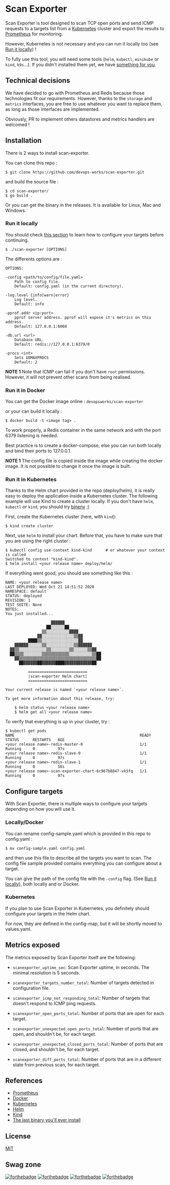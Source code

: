 # Scan Exporter

Scan Exporter is tool designed to scan TCP open ports and send ICMP requests to a targets list from a [Kubernetes](https://kubernetes.io) cluster and export the results to [Prometheus](https://prometheus.io/) for monitoring.

However, Kubernetes is not necessary and you can run it locally too (see [Run it locally](#run-it-locally)) !

To fully use this tool, you will need some tools (`helm`, `kubectl`, `minikube` or `kind`, `k9s`...). If you didn't installed them yet, we have [something for you](https://github.com/devops-works/binenv).

## Technical decisions

We have decided to go with Prometheus and Redis because those technologies fit our requirements. However, thanks to the `storage` and `metrics` interfaces, you are free to use whatever you want to replace them, as long as those interfaces are implemented.

Obviously, PR to implement others datastores and metrics handlers are welcomed !

## Installation

There is 2 ways to install scan-exporter.

You can clone this repo :

```
$ git clone https://github.com/devops-works/scan-exporter.git
```

and build the source file :

```
$ cd scan-exporter/
$ go build .
```

Or you can get the binary in the releases. It is available for Linux, Mac and Windows.

### Run it locally

You should check [this section](#configure-targets) to learn how to configure your targets before continuing.

```
$ ./scan-exporter [OPTIONS]
```

The differents options are :

```
OPTIONS:

-config <path/to/config/file.yaml>
    Path to config file.
    Default: config.yaml (in the current directory).

-log.level {info|warn|error}
    Log level.
    Default: info

-pprof.addr <ip:port>
    pprof server address. pprof will expose it's metrics on this address.
    Default: 127.0.0.1:6060

-db.url <url>
    Database URL.
    Default: redis://127.0.0.1:6379/0

-procs <int>
    Sets GOMAXPROCS
    Default: 2
```

**NOTE 1** Note that ICMP can fail if you don't have `root` permissions. However, it will not prevent other scans from being realised.

### Run it in Docker

You can get the Docker image online : `devopsworks/scan-exporter`

or your can build it locally :

```
$ docker build -t <image tag> .
```

To work properly, a Redis container in the same network and with the port 6379 listening is needed.

Best practice is to create a docker-compose, else you can run both locally and bind their ports to 127.0.0.1.

**NOTE 1** The config file is copied inside the image while creating the docker image. It is not possible to change it once the image is built.

### Run it in Kubernetes

Thanks to the Helm chart provided in the repo (deploy/helm), it is really easy to deploy the application inside a Kubernetes cluster. The following example will use Kind to create a cluster locally. If you don't have `helm`, `kubectl` or `kind`, you should try [binenv](https://github.com/devops-works/binenv) ;)

First, create the Kubernetes cluster (here, with `kind`):

```
$ kind create cluster
```

Next, use `helm` to install your chart. Before that, you have to make sure that you are using the right cluster :

```
$ kubectl config use-context kind-kind      # or whatever your context is called
Switched to context "kind-kind".
$ helm install <your release name> deploy/helm/
```

If everything went good, you should see something like this :

```
NAME: <your release name>
LAST DEPLOYED: Wed Oct 21 14:51:52 2020
NAMESPACE: default
STATUS: deployed
REVISION: 1
TEST SUITE: None
NOTES:
You just installed...

                    ▓▓▓▓▓▓
                  ██░░░░░░██
                ▒▒░░░░░░░░░░▓▓▓▓
              ▓▓░░░░░░░░░░░░░░▒▒▓▓
          ████▒▒░░░░░░░░░░░░░░░░▓▓
    ▓▓▓▓▓▓░░░░░░▒▒░░░░░░░░░░░░▒▒▓▓▓▓▓▓
  ▓▓▒▒░░░░░░░░░░░░▒▒░░░░░░░░▒▒░░░░░░▒▒▓▓
  ██▒▒▒▒░░░░░░░░▒▒▒▒▒▒▒▒▒▒▒▒░░░░░░░░░░▒▒██
    ▓▓▒▒▒▒▒▒▒▒▒▒▒▒▒▒▒▒▒▒▒▒▒▒▒▒▒▒▒▒▒▒▒▒▒▒██
      ██▓▓▓▓▓▓██▓▓▓▓▓▓████▓▓▓▓▓▓▓▓▓▓▓▓██

          ==========================
          |scan-exporter Helm chart|
          ==========================

Your current release is named `<your release name>`.

To get more information about this release, try:

    $ helm status <your release name>
    $ helm get all <your release name>
```

To verify that everything is up in your cluster, try :

```
$ kubectl get pods
NAME                                                       READY   STATUS      RESTARTS   AGE
<your release name>-redis-master-0                         1/1     Running     0          97s
<your release name>-redis-slave-0                          1/1     Running     0          97s
<your release name>-redis-slave-1                          1/1     Running     0          58s
<your release name>-scan-exporter-chart-6c967b8847-vk5fq   1/1     Running     0          97s
```

## Configure targets

With Scan Exporter, there is multiple ways to configure your targets depending on how you will use it.

### Locally/Docker

You can rename config-sample.yaml which is provided in this repo to config.yaml :

```
$ mv config-sample.yaml config.yaml
```

and then use this file to describe all the targets you want to scan. The config file sample provided contains everything you can configure about a target.

You can give the path of the config file with the `-config` flag. (See [Run it locally](#run-it-locally)), both locally and or Docker.

### Kubernetes

If you plan to use Scan Exporter in Kubernetes, you definitely should configure your targets in the Helm chart.

For now, they are defined in the config-map, but it will be shortly moved to values.yaml.

## Metrics exposed

The metrics exposed by Scan Exporter itself are the following:

* `scanexporter_uptime_sec`: Scan Exporter uptime, in seconds. The minimal resolution is 5 seconds. 

* `scanexporter_targets_number_total`: Number of targets detected in configuration file.

* `scanexporter_icmp_not_responding_total`: Number of targets that doesn't respond to ICMP ping requests. 

* `scanexporter_open_ports_total`: Number of ports that are open for each target.

* `scanexporter_unexpected_open_ports_total`: Number of ports that are open, and shouldn't be, for each target.

* `scanexporter_unexpected_closed_ports_total`: Number of ports that are closed, and shouldn't be, for each target.

* `scanexporter_diff_ports_total`: Number of ports that are in a different state from previous scan, for each target.

## References

* [Prometheus](https://prometheus.io/)
* [Docker](https://docs.docker.com/)
* [Kubernetes](https://kubernetes.io)
* [Helm](https://helm.sh)
* [Kind](https://kind.sigs.k8s.io/)
* [The last binary you'll ever install](https://github.com/devops-works/binenv)

## License

[MIT](https://choosealicense.com/licenses/mit/)

## Swag zone

[![forthebadge](https://forthebadge.com/images/badges/made-with-go.svg)](https://forthebadge.com)
[![forthebadge](https://forthebadge.com/images/badges/built-with-love.svg)](https://forthebadge.com)
[![forthebadge](https://forthebadge.com/images/badges/open-source.svg)](https://forthebadge.com)
[![forthebadge](https://forthebadge.com/images/badges/powered-by-black-magic.svg)](https://forthebadge.com)